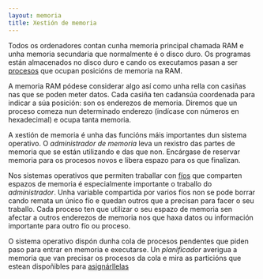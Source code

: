 ```yaml
---
layout: memoria
title: Xestión de memoria
---
```


Todos os ordenadores contan cunha memoria principal chamada RAM e unha memoria secundaria que normalmente é o disco duro. Os programas están almacenados no disco duro e cando os executamos pasan a ser [procesos]({{site.url}}/som/10procesos) que ocupan posicións de memoria na  RAM.

A memoria RAM pódese considerar algo así como unha rella con casiñas nas que se poden meter datos. Cada casiña ten cadansúa coordenada para indicar a súa posición: son os enderezos de memoria. Diremos que un proceso comeza nun determinado enderezo (indícase con números en hexadecimal) e ocupa tanta memoria.

A xestión de memoria é unha das funcións máis importantes dun sistema operativo. O _administrador de memoria_ leva un rexistro das partes de memoria que se están utilizando e das que non. Encárgase de reservar memoria para os procesos novos e libera espazo para os que finalizan.

Nos sistemas operativos que permiten traballar con [fíos]({{site.url}}/som/110fios) que comparten espazos de memoria é especialmente importante o traballo do _administrador_. Unha variable compartida por varios fíos non se pode borrar cando remata un único fío e quedan outros que a precisan para facer o seu traballo. Cada proceso ten que utilizar o seu espazo de memoria sen afectar a outros enderezos de memoria nos que haxa datos ou información importante para outro fío ou proceso.

O sistema operativo dispón dunha cola de procesos pendentes que piden paso para entrar en memoria e executarse. Un _planificador_ averigua a memoria que van precisar os procesos da cola e mira as particións que estean dispoñibles para [asignárllelas]({{site.url}}/som/21asignarMemoria)
